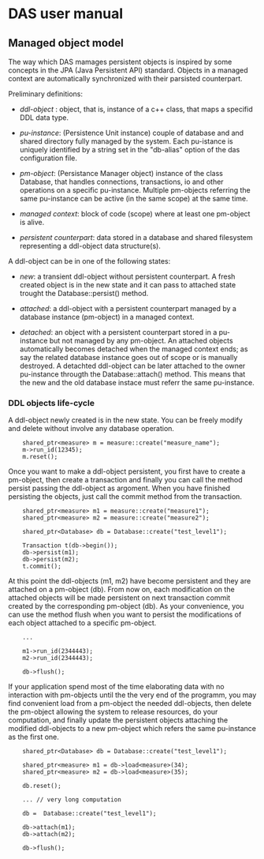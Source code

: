 DAS user manual  
===============


Managed object model
--------------------

The way which DAS mamages persistent objects is inspired by some concepts in the JPA (Java Persistent
API) standard. Objects in a managed context are automatically synchronized with their parsisted
counterpart.

Preliminary definitions:

  * _ddl-object_ : object, that is, instance of a c++ class, that maps a specifid DDL data type.
  
  * _pu-instance_: (Persistence Unit instance) couple of database and and shared directory fully managed
	  by the system. Each pu-istance is uniquely identified by a string set in the "db-alias" option
	  of the das configuration file.
	  
  * _pm-object_: (Persistance Manager object) instance of the class Database, that handles connections,
	 transactions, io and other operations on a specific pu-instance.
	 Multiple pm-objects referring the same pu-instance can be active (in the same scope) at
	 the same time.
	 
  * _managed context_: block of code (scope) where at least one pm-object is alive.

  * _persistent counterpart_: data stored in a database and shared filesystem representing
	  a ddl-object data structure(s).
    
A ddl-object can be in one of the following states:

  - _new_: a transient ddl-object without persistent counterpart.
	  A fresh created object is in the new state and it can pass to attached state trought
	  the Database::persist() method.
	  
  - _attached_: a ddl-object with a persistent counterpart managed by a database instance 
      (pm-object) in a managed context.
	  
  - _detached_: an object with a persistent counterpart stored in a pu-instance but not managed
	  by any pm-object.  An attached objects automatically becomes detached when the managed context
	  ends; as say the related database instance goes out of scope or is manually destroyed.
	  A detachted ddl-object can be later attached to the owner pu-instance througth the
	  Database::attach() method. This means that the new and the old database instace must referr the
	  same pu-instance.

### DDL objects life-cycle ###

A ddl-object newly created is in the new state. You can be freely modify and delete without involve
any database operation.

~~~{.cpp} 
    shared_ptr<measure> m = measure::create("measure_name");
    m->run_id(12345);
    m.reset();
~~~

Once you want to make a ddl-object persistent, you first have to create a pm-object, then create a
transaction and finally you can call the method persist passing the ddl-object as argoment.
When you have finished persisting the objects, just call the commit method from the transaction.

~~~{.cpp} 
    shared_ptr<measure> m1 = measure::create("measure1");
    shared_ptr<measure> m2 = measure::create("measure2");
	
    shared_ptr<Database> db = Database::create("test_level1");
	
    Transaction t(db->begin());
    db->persist(m1);
    db->persist(m2);
    t.commit();
~~~
	
At this point the ddl-objects (m1, m2) have become persistent and they are attached on a 
pm-object (db). From now on, each modification on the attached objects will be made persistent on next
transaction commit created by the corresponding pm-object (db). As your convenience, you can use
the method flush when you want to persist the modifications of each object attached to a specific
pm-object.

~~~{.cpp} 
    ...

    m1->run_id(2344443);
    m2->run_id(2344443);

    db->flush();
~~~

If your application spend most of the time elaborating data with no interaction with pm-objects until
the the very end of the programm, you may find convenient load from a pm-object the needed 
ddl-objects, then delete the pm-object allowing the system to release resources, do your 
computation, and finally update the persistent objects attaching the modified ddl-objects to a new
pm-object which refers the same pu-instance as the first one.


~~~{.cpp}
    shared_ptr<Database> db = Database::create("test_level1");

    shared_ptr<measure> m1 = db->load<measure>(34);
    shared_ptr<measure> m2 = db->load<measure>(35);

    db.reset();	

    ... // very long computation

    db =  Database::create("test_level1");

    db->attach(m1);
    db->attach(m2);

    db->flush();
~~~
